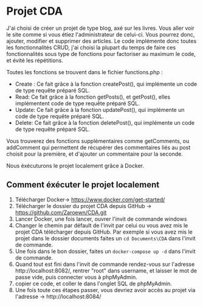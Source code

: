 # Projet CDA

J'ai choisi de créer un projet de type blog, axé sur les livres. Vous aller voir le site comme si vous étiez l'administrateur de celui-ci. Vous pourrez donc, ajouter, modifier et supprimer des articles.
Le code implémente donc toutes les fonctionnalités CRUD, j'ai choisi la plupart du temps de faire ces fonctionnalités sous type de fonctions pour factoriser au maximum le code, et évité les répétitions.

Toutes les fonctions se trouvent dans le fichier functions.php :

- Create : Ce fait grâce à la fonction createPost(), qui implémente un code de type requête préparé SQL.
- Read: Ce fait grâce à la fonction getPosts(), et getPost(), elles implémentent code de type requête préparé SQL.
- Update: Ce fait grâce à la fonction updatePost(), qui implémente un code de type requête préparé SQL.
- Delete: Ce fait grâce à la fonction deletePost(), qui implémente un code de type requête préparé SQL.

Vous trouverez des fonctions supplémentaires comme getComments, ou addComment qui permettent de récupérer des commentaires liés au post choisit pour la première, et d'ajouter un commentaire pour la seconde.

Nous éxécuturons le projet localement grâce à Docker.

## Comment éxécuter le projet localement

  1. Télécharger Docker-> https://www.docker.com/get-started/
  2. Télécharger le dossier du projet CDA depuis GitHub -> https://github.com/Zaroewn/CDA.git
  3. Lancer Docker, une fois lancer, ouvrer l'invit de commande windows
  4. Changer le chemin par défault de l'invit par celui ou vous avez mis le projet CDA télécharger depuis GitHub. Par exemple si vous avez mis le projet dans le dossier documents faites un `cd Documents\CDA` dans l'invit de commande.
  5. Une fois dans le bon dossier, faites un `docker-compose up -d` dans l'invit de commande.
  6. Quand tout est fini dans l'invit de commande rendez-vous sur l'adresse http://localhost:8082/, rentrer "root" dans username, et laisser le mot de passe vide, puis connecter vous à phpMyAdmin.
  7. copier ce code, et coller le dans l'onglet SQL de phpMyAdmin.
 8. Une fois toute ces étapes passer, vous devriez avoir accès au projet via l'adresse -> http://localhost:8084/

